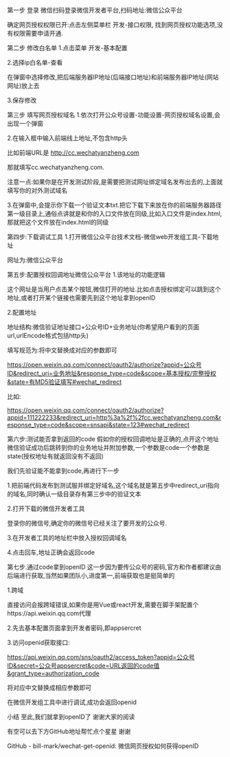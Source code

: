 第一步 登录
微信扫码登录微信开发者平台,扫码地址:微信公众平台

确定网页授权权限已开:点击左侧菜单栏 开发-接口权限, 找到网页授权功能选项,没有权限需要申请开通.






第二步 修改白名单
1.点击菜单 开发-基本配置


2.选择ip白名单-查看




在弹窗中选择修改,把后端服务器IP地址(后端接口地址)和前端服务器IP地址(网站网址)放上去




3.保存修改

第三步 填写网页授权域名
1.依次打开公众号设置-功能设置-网页授权域名设置,会出现一个弹窗

2.在输入框中输入前端线上地址,不包含http头

比如前端URL是 http://cc.wechatyanzheng.com

那就填写cc.wechatyanzheng.com.

注意一点:如果你是在开发测试阶段,是需要把测试网址绑定域名发布出去的,上面就填写你的对外测试域名




3.在弹窗中,会提示你下载一个验证文本txt.把它下载下来放在你的前端服务器路径第一级目录上,通俗点讲就是和你的入口文件放在同级,比如入口文件是index.html,那就把这个文件放在index.html的同级

第四步:下载调试工具
1.打开微信公众平台技术文档-微信web开发组工具-下载地址

网址为:微信公众平台




第五步:配置授权回调地址微信公众平台
1.该地址的功能逻辑

这个网址是当用户点击某个按钮,微信打开的地址.比如点击授权绑定可以跳到这个地址,或者打开某个链接也需要先到这个地址拿到openID

2.配置地址

地址结构:微信验证地址接口+公众号ID+业务地址(你希望用户看到的页面url,urlEncode格式包括http头)

填写规范为:将中文替换成对应的参数即可

https://open.weixin.qq.com/connect/oauth2/authorize?appid=公众号ID&redirect_uri=业务地址&response_type=code&scope=基本授权/完整授权&state=有MD5验证填写#wechat_redirect

比如:

https://open.weixin.qq.com/connect/oauth2/authorize?appid=111222233&redirect_uri=http%3a%2f%2fcc.wechatyanzheng.com&response_type=code&scope=snsapi&state=123#wechat_redirect

第六步:测试能否拿到返回的code
假如你的授权回调地址是正确的,点开这个地址微信验证成功后跳转到你的业务地址并附加参数,一个参数是code一个参数是state(授权地址有就返回没有不返回)

我们先验证能不能拿到code,再进行下一步

1.把前端代码发布到测试服并绑定好域名,这个域名就是第五步中redirect_uri指向的域名,同时确认一级目录存有第三步中的验证文本

2.打开下载的微信开发者工具

登录你的微信号,确定你的微信号已经关注了要开发的公众号.

3.在开发者工具的地址栏中放入授权回调域名




4.点击回车,地址正确会返回code




第七步.通过code拿到openID
这一步因为要传公众号的密码,官方和作者都建议由后端进行获取,当然如果团队小,进度第一,前端获取也是挺简单的

1.跨域

直接访问会报跨域错误,如果你是用Vue或react开发,需要在脚手架配置个https://api.weixin.qq.com代理

2.先去基本配置页面拿到开发者密码,即appsercret




3.访问openid获取接口:

https://api.weixin.qq.com/sns/oauth2/access_token?appid=公众号ID&secret=公众号appsercret&code=URL返回的code值&grant_type=authorization_code

将对应中文替换成相应参数即可

在微信开发组工具中进行调试,成功会返回openid




小结
至此,我们就拿到openID了  谢谢大家的阅读

有空可以去下方GitHub地址帮忙点个星星 谢谢

GitHub - bill-mark/wechat-get-openid: 微信网页授权如何获得openID


